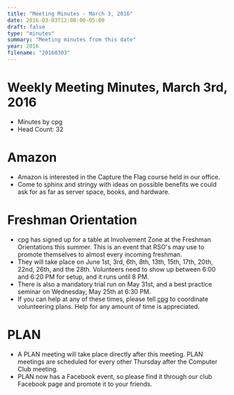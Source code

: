 ```yaml
---
title: "Meeting Minutes - March 3, 2016"
date: 2016-03-03T12:00:00-05:00
draft: false
type: "minutes"
summary: "Meeting minutes from this date"
year: 2016
filename: "20160303"
---
```


# Weekly Meeting Minutes, March 3rd, 2016

- Minutes by cpg
- Head Count: 32

# Amazon

- Amazon is interested in the Capture the Flag course held in our office.
- Come to sphinx and stringy with ideas on possible benefits we could ask for as far as server space, books, and hardware.

# Freshman Orientation

- cpg has signed up for a table at Involvement Zone at the Freshman Orientations this summer. This is an event that RSO's may use to promote themselves to almost every incoming freshman.
- They will take place on June 1st, 3rd, 6th, 8th, 13th, 15th, 17th, 20th, 22nd, 26th, and the 28th. Volunteers need to show up between 6:00 and 6:20 PM for setup, and it runs until 8 PM.
- There is also a mandatory trial run on May 31st, and a best practice seminar on Wednesday, May 25th at 6:30 PM.
- If you can help at any of these times, please tell [cpg](http://cclub.cs.wmich.edu/~cpg) to coordinate volunteering plans. Help for any amount of time is appreciated.

# PLAN

- A PLAN meeting will take place directly after this meeting. PLAN meetings are scheduled for every other Thursday after the Computer Club meeting.
- PLAN now has a Facebook event, so please find it through our club Facebook page and promote it to your friends.
